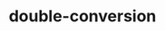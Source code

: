 ---
title: "double-conversion"
layout: cache
categories: [package, develop-2024-08-04]
meta: {"versions": ["3.3.0"], "compilers": ["gcc@=11.1.0", "gcc@=11.4.0", "gcc@=9.4.0", "msvc@=19.39.33523", "oneapi@=2024.2.0"], "oss": ["ubuntu20.04", "ubuntu22.04", "windows10.0.20348"], "platforms": ["linux", "windows"], "targets": ["neoverse_v1", "ppc64le", "x86_64", "x86_64_v3"], "stacks": ["data-vis-sdk", "e4s-neoverse_v1", "e4s-oneapi", "e4s-power", "e4s-rocm-external", "root", "windows-vis"], "num_specs": 7, "num_specs_by_stack": {"root": 7, "e4s-power": 1, "data-vis-sdk": 2, "e4s-neoverse_v1": 1, "e4s-rocm-external": 1, "e4s-oneapi": 1, "windows-vis": 1}}
spec_details: [{"hash": "ziwbgt6pfognl64mjiuli6qv64s52opl", "compiler": "gcc@=9.4.0", "versions": ["3.3.0"], "os": "ubuntu20.04", "platform": "linux", "target": "ppc64le", "variants": ["build_system=cmake", "build_type=Release", "generator=make", "~ipo"], "stacks": ["root", "e4s-power"], "size": "-", "tarball": "https://binaries.spack.io/releases/develop-2024-08-04/build_cache/linux-ubuntu20.04-ppc64le/gcc-9.4.0/double-conversion-3.3.0/linux-ubuntu20.04-ppc64le-gcc-9.4.0-double-conversion-3.3.0-ziwbgt6pfognl64mjiuli6qv64s52opl.spack"}, {"hash": "drocffxvypt5i3v5k4weyyysgczjj5mc", "compiler": "gcc@=11.1.0", "versions": ["3.3.0"], "os": "ubuntu20.04", "platform": "linux", "target": "x86_64_v3", "variants": ["build_system=cmake", "build_type=Release", "generator=make", "~ipo"], "stacks": ["root", "data-vis-sdk"], "size": "-", "tarball": "https://binaries.spack.io/releases/develop-2024-08-04/build_cache/linux-ubuntu20.04-x86_64_v3/gcc-11.1.0/double-conversion-3.3.0/linux-ubuntu20.04-x86_64_v3-gcc-11.1.0-double-conversion-3.3.0-drocffxvypt5i3v5k4weyyysgczjj5mc.spack"}, {"hash": "fgo4upp65sv7e7e7dvqklay66mkshv2o", "compiler": "gcc@=11.1.0", "versions": ["3.3.0"], "os": "ubuntu20.04", "platform": "linux", "target": "x86_64_v3", "variants": ["build_system=cmake", "build_type=Release", "generator=make", "~ipo"], "stacks": ["root", "data-vis-sdk"], "size": "-", "tarball": "https://binaries.spack.io/releases/develop-2024-08-04/build_cache/linux-ubuntu20.04-x86_64_v3/gcc-11.1.0/double-conversion-3.3.0/linux-ubuntu20.04-x86_64_v3-gcc-11.1.0-double-conversion-3.3.0-fgo4upp65sv7e7e7dvqklay66mkshv2o.spack"}, {"hash": "5fhvxpmfzp3hylmbzn7koytthc63s3bh", "compiler": "gcc@=11.4.0", "versions": ["3.3.0"], "os": "ubuntu22.04", "platform": "linux", "target": "neoverse_v1", "variants": ["build_system=cmake", "build_type=Release", "generator=make", "~ipo"], "stacks": ["root", "e4s-neoverse_v1"], "size": "-", "tarball": "https://binaries.spack.io/releases/develop-2024-08-04/build_cache/linux-ubuntu22.04-neoverse_v1/gcc-11.4.0/double-conversion-3.3.0/linux-ubuntu22.04-neoverse_v1-gcc-11.4.0-double-conversion-3.3.0-5fhvxpmfzp3hylmbzn7koytthc63s3bh.spack"}, {"hash": "aexbun7tj4tulplrwxpl4nlmdf5sj2ri", "compiler": "gcc@=11.4.0", "versions": ["3.3.0"], "os": "ubuntu22.04", "platform": "linux", "target": "x86_64_v3", "variants": ["build_system=cmake", "build_type=Release", "generator=make", "~ipo"], "stacks": ["root", "e4s-rocm-external"], "size": "-", "tarball": "https://binaries.spack.io/releases/develop-2024-08-04/build_cache/linux-ubuntu22.04-x86_64_v3/gcc-11.4.0/double-conversion-3.3.0/linux-ubuntu22.04-x86_64_v3-gcc-11.4.0-double-conversion-3.3.0-aexbun7tj4tulplrwxpl4nlmdf5sj2ri.spack"}, {"hash": "erpmoipob2dqqsq5ugkmkxxaqzqyghkq", "compiler": "oneapi@=2024.2.0", "versions": ["3.3.0"], "os": "ubuntu22.04", "platform": "linux", "target": "x86_64_v3", "variants": ["build_system=cmake", "build_type=Release", "generator=make", "~ipo"], "stacks": ["root", "e4s-oneapi"], "size": "-", "tarball": "https://binaries.spack.io/releases/develop-2024-08-04/build_cache/linux-ubuntu22.04-x86_64_v3/oneapi-2024.2.0/double-conversion-3.3.0/linux-ubuntu22.04-x86_64_v3-oneapi-2024.2.0-double-conversion-3.3.0-erpmoipob2dqqsq5ugkmkxxaqzqyghkq.spack"}, {"hash": "dpwjzyn3il4iut7wtrvsgqviajaqb4e7", "compiler": "msvc@=19.39.33523", "versions": ["3.3.0"], "os": "windows10.0.20348", "platform": "windows", "target": "x86_64", "variants": ["build_system=cmake", "build_type=Release", "generator=ninja", "~ipo"], "stacks": ["root", "windows-vis"], "size": "-", "tarball": "https://binaries.spack.io/releases/develop-2024-08-04/build_cache/windows-windows10.0.20348-x86_64/msvc-19.39.33523/double-conversion-3.3.0/windows-windows10.0.20348-x86_64-msvc-19.39.33523-double-conversion-3.3.0-dpwjzyn3il4iut7wtrvsgqviajaqb4e7.spack"}]
---